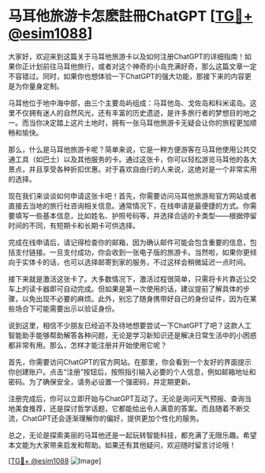 # 马耳他旅游卡怎麽註冊ChatGPT [[TG💪+ @esim1088](https://t.me/s/esim1088)]

大家好，欢迎来到这篇关于马耳他旅游卡以及如何注册ChatGPT的详细指南！如果你正计划前往马耳他旅行，或者对这个神奇的小岛充满好奇，那么这篇文章一定不容错过。同时，如果你也想体验一下ChatGPT的强大功能，那接下来的内容更是为你量身定制。

马耳他位于地中海中部，由三个主要岛屿组成：马耳他岛、戈佐岛和科米诺岛。这里不仅拥有迷人的自然风光，还有丰富的历史遗迹，是许多旅行者的梦想目的地之一。而当你决定踏上这片土地时，拥有一张马耳他旅游卡无疑会让你的旅程更加顺畅和愉快。

那么，什么是马耳他旅游卡呢？简单来说，它是一种方便游客在马耳他使用公共交通工具（如巴士）以及其他服务的卡。通过这张卡，你可以轻松游览马耳他的各大景点，并且享受各种折扣优惠。对于喜欢自由行的人来说，这绝对是一个非常实用的选择。

现在我们来谈谈如何申请这张卡吧！首先，你需要访问马耳他旅游局官方网站或者直接去当地的旅行社咨询相关信息。通常情况下，在线申请是最便捷的方式。你需要填写一些基本信息，比如姓名、护照号码等，并选择合适的卡类型——根据停留时间的不同，有短期卡和长期卡可供选择。

完成在线申请后，请记得检查你的邮箱，因为确认邮件可能会包含重要的信息，包括支付链接。一旦支付成功，你会收到一张电子版的旅游卡。当然啦，如果你更倾向于实体卡的话，也可以选择邮寄到家的服务，不过这样会稍微延迟一点时间。

接下来就是激活这张卡了。大多数情况下，激活过程很简单，只需将卡片靠近公交车上的读卡器即可自动完成。但如果是第一次使用的话，建议提前了解具体的步骤，以免出现不必要的麻烦。此外，别忘了随身携带好自己的身份证件，因为在某些场合下可能需要出示以验证身份。

说到这里，相信不少朋友已经迫不及待地想要尝试一下ChatGPT了吧？这款人工智能助手能够帮助解答各种问题，无论是学习新知识还是解决日常生活中的小困惑都非常有用。那么，怎样才能注册并开始使用它呢？

首先，你需要访问ChatGPT的官方网站。在那里，你会看到一个友好的界面提示你创建账户。点击“注册”按钮后，按照指引输入必要的个人信息，例如邮箱地址和密码。为了确保安全，请务必设置一个强密码，并定期更新。

注册完成后，你可以立即开始与ChatGPT互动了。无论是询问天气预报、查询当地美食推荐，还是探讨哲学话题，它都能给出令人满意的答案。而且随着不断交流，ChatGPT还会逐渐理解你的偏好，提供更加个性化的服务。

总之，无论是探索美丽的马耳他还是一起玩转智能科技，都充满了无限乐趣。希望本文能为大家带来启发和帮助。如果还有其他疑问，欢迎随时留言讨论哦！

[[TG💪+ @esim1088](https://t.me/s/esim1088) ![Image](https://i.postimg.cc/4NQfJmqS/Snipaste-2025-05-13-00-14-12.png)]